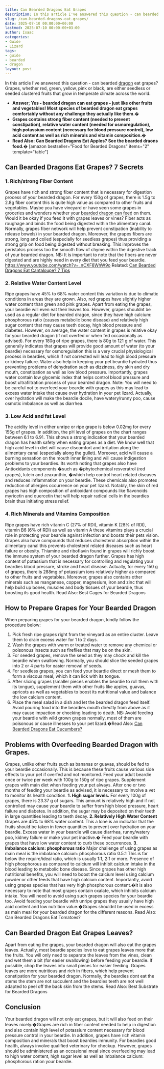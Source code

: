 ```yaml
---
title: Can Bearded Dragons Eat Grapes
description: In this article I've answered this question - can bearded dragon eat grapes? Grapes, whether red, green, yellow, pink or black, are either seedless or seeded...
slug: /can-bearded-dragons-eat-grapes/
date: 2025-07-10 00:00:00+00:00
lastmod: 2025-07-10 00:00:00+03:00
author: Isaac
categories:
- Guide
- Lizard
tags:
- guide
- bearded
- dragon
layout: post
---
```

In this article I've answered this question - can bearded [dragon](https://pestpolicy.com/can-bearded-dragons-eat-bananas/) eat grapes? Grapes, whether red, green, yellow, pink or black, are either seedless or seeded clustered fruits that grow in temperate climate across the world.
- **Answer; Yes - bearded dragon can eat grapes - just like other fruits and vegetables! Most species of bearded dragon eat grapes comfortably without any challenge  they actually like them.�**
- **Grapes contains strong fiber content (needed to prevent constipation), relative water content (needed for osmoregulation), high potassium content (necessary for blood pressure control), low acid content as well as rich minerals and vitamin composition.�**
- **Read Also: Can Bearded Dragons Eat Apples? See the bearded draons food.�**
[amazon bestseller="Food for Bearded Dragons" items="2" template="table"]
## Can Bearded Dragons Eat Grapes? 7 Secrets
### 1. Rich/strong Fiber Content
Grapes have rich and strong fiber content that is necessary for digestion process of your bearded dragon. For every 150g of grapes, there is 1.5g to 2.8g fiber content  this is quite high value as compared to other fruits and vegetables.
Maybe you have vineyard or have seen some grapes in groceries and wonders whether your
[bearded dragon can feed](https://vcahospitals.com/know-your-pet/bearded-dragons-feeding)
on them. Would it be okay if you feed it with grapes leaves or vines?
Fiber acts as roughage and binds the food being digested within the alimentary canal. Normally, grapes fiber network will help prevent constipation (inability to release bowels) in your bearded dragon.
Moreover, the grapes fibers are strong, long and coiled (especially for seedless grapes) thus providing a strong grip on food being digested without breaking. This improves the peristalsis process too  the smooth flow of chyme within the digestive track of your bearded dragon.
NB: It is important to note that the fibers are never digested and are highly need in every diet that you feed your beardie.
https://www.youtube.com/watch?v=_nCXF8WhW9o
Related:
[Can Bearded Dragons Eat Cantaloupe? 7 Tips](https://pestpolicy.com/can-bearded-dragons-eat-cantaloupe/)
### 2. Relative Water Content Level
Ripe grapes have 45% to 68% water content  this variation is due to climatic conditions in areas they are grown. Also, red grapes have slightly higher water content than green and pink grapes.
Apart from eating the grapes, your beardie will even eat their leaves too. However, grapes shouldnt be used as a regular diet for bearded dragon, since they have high calcium: phosphorous ratio (causes metabolic bone disease) and relatively high sugar content that may cause teeth decay, high blood pressure and diabetes.
However, on average, the water content in grapes is relative okay for your bearded dragon (if not overfed or when fed occasionally as advised).
For every 180g of ripe grapes, there is 80g to 121 g of water. This generally indicates that grapes will provide good amount of water (to your beardie) necessary for osmoregulation  this is a very crucial physiological process in beardies, which if not corrected will lead to high blood pressure or kidney failure.
Water also help in keeping your pet beardie hydrated thus preventing problems of dehydration such as dizziness, dry skin and dry mouth, constipation as well as low blood pressure.
Importantly, grapes water contain low glycemic index that helps control blood pressure and boost ultrafiltration process of your bearded dragon.
Note: You will need to be careful not to overfeed your beardie with grapes as this may lead to excess water intake that cause over hydration in your pet lizard. Actually, over hydration will make the beardie docile, have watery/runny poo, cause osmotic imbalance as well as diarrhea.
### 3. Low Acid and fat Level
The acidity level in either unripe or ripe grape is below 0.02mg for every 155g of grapes. In addition, the pH level of grapes on the chart ranges between 6.1 to 6.91.
This shows a strong indication that your bearded dragon has health safety when eating grapes as a diet.
We know well that high acid level in diet will cause discomfort and irritation along the alimentary canal (especially along the gullet). Moreover, acid will cause a burning sensation on the mouth inner lining and will cause indigestion problems to your beardies.
Its worth noting that grapes also have Antioxidants components �such as �phytochemical resveratrol (red grapes), lutein and zeaxanthin, �which help control heart related diseases and reduces inflammation on your beardie. These chemicals also promotes reduction of allergies occurrence on your pet lizard.
Notably, the skin of red grapes has high composition of antioxidant compounds like flavonoids myricetin and quercetin that will help repair radical cells in the beardies brain thus initiating stress relief.
### 4. Rich Minerals and Vitamins Composition
Ripe grapes have rich vitamin C (27% of RDI), vitamin K (28% of RDI), vitamin B6 (6% of RDI) as well as vitamin A  these vitamins plays a crucial role in protecting your beardie against infection and boosts their pets vision.
Grapes also have compounds that reduces cholesterol absorption within the alimentary canal  this prevents cholesterol related diseases such as heart failure or obesity.
Thiamine and riboflavin found in grapes will richly boost the immune system of your bearded dragon further.
Grapes has high content of potassium that is necessary for controlling and regulating your beardies blood pressure, stroke and heart disease. Actually, for every 150 g of grapes, there is 288mg of potassium ions  relatively higher as compared to other fruits and vegetables.
Moreover, grapes also contains other minerals such as manganese, copper, magnesium, iron and zinc that will help build up bones, muscles and body tissues of your beardie, thus boosting its good health.
Read Also:
Best Cages for Bearded Dragons
## How to Prepare Grapes for Your Bearded Dragon
When preparing grapes for your bearded dragon, kindly follow the procedure below:
1. Pick fresh ripe grapes right from the vineyard as an entire cluster. Leave them to drain excess water for 1 to 2 days.
2. Wash the grapes with warm or treated water to remove any chemical or poisonous insects such as fireflies that may be on the skin.
3. For seeded grapes, remove the seed as they may chock and kill the beardie when swallowing. Normally, you should slice the seeded grapes into 2 or 4 parts for easier removal of seeds.
4. For seedless grapes, you can feed your beardie direct or mesh them to form a viscous meal, which it can lick with its tongue.
5. After slicing grapes (smaller pieces enables the beardie to roll them with its tongue), supplement them with other fruits like apples, guavas, apricots as well as vegetables to boost its nutritional value and balance the low calcium content.
6. Place the meal salad in a dish and let the bearded dragon feed itself. Avoid pouring food into the beardies mouth directly from above as it may cause impaction or chocking leading to death.
NB: Avoid feeding your beardie with wild grown grapes  normally, most of them are poisonous or cause illnesses to your pet lizard.�Read Also:
[Can Bearded Dragons Eat Cucumbers?](https://pestpolicy.com/can-bearded-dragons-eat-cucumbers/)
## Problems with Overfeeding Bearded Dragon with Grapes.
Grapes, unlike other fruits such as bananas or guavas, should be fed to your beardie occasionally. This is because these fruits cause various side effects to your pet if overfed and not monitored.
Feed your adult beardie once or twice per week with 100g to 150g of ripe grapes. Supplement grapes with main diet when feeding your pet always. After one or two months of feeding your beardie as advised, it is necessary to involve a vet to monitor its health condition.
**1. High sugar levels.**
For every 100g of grapes, there is 23.37 g of sugars. This amount is relatively high and if not controlled may cause your beardie to suffer from high blood pressure, heart failure and diabetes. In addition, the sugar may be deposited on their teeth in large quantities leading to teeth decay.
**2. Relatively High Water Content**
Grapes are 45% to 68% water content. This a lone is an indicator that the fruits should be taken in fewer quantities to prevent over hydration on your beardie. Excess water in your beardie will cause diarrhea, runny/watery poo, kidney failure or make your pet inactive.� Feed your beardie with grapes that have low water content to curb these occurrences.
**3. Imbalance calcium: phosphorous ratio**
Major challenge of using grapes as main meal is the imbalance calcium: phosphorous ratio 0.5:1 This is far below the require/ideal ratio, which is usually 1:1, 2:1 or more.
Presence of high phosphorous as compared to calcium will inhibit calcium intake in the blood leading to metabolic bone disease. Since grapes has other high nutritional benefits, you will need to boost the calcium level using calcium powder or other feeds that have high calcium content.
Importantly, avoid using grapes species that has very high phosphorous content.�It is also necessary to note that most grapes contain oxalate, which inhibits calcium intake. You will need to avoid using such grapes species for your beardie too.
Avoid feeding your beardie with unripe grapes  they usually have high acid content and low nutrition value.�Grapes shouldnt be used in excess as main meal for your bearded dragon for the different reasons.
Read Also:
Can Bearded Dragons Eat Tomatoes?
## Can Bearded Dragon Eat Grapes Leaves?
Apart from eating the grapes, your bearded dragon will also eat the grapes leaves. Actually, most beardie species love to eat grapes leaves more that the fruits.
You will only need to separate the leaves from the vines, clean and wet them a bit (for easier swallowing) before feeding your beardie. If possible, chop the leaves into small pieces for easier feeding.
Grapes leaves are more nutritious and rich in fibers, which help prevent constipation for your bearded dragon. Normally, the beardies dont eat the stems  the stem are not succulent and the beardies teeth are not well adapted to peel off the back skin from the stems.
Read Also:
Best Substrate for Bearded Dragons
## Conclusion
Your bearded dragon will not only eat grapes, but it will also feed on their leaves nicely.�Grapes are rich in fiber content needed to help in digestion and also contain high level of potassium content necessary for blood pressure control in your beardie.
In addition, grapes have rich vitamin composition and minerals that boost beardies immunity. For beardies good health, always involve qualified veterinary for checkup.
However, grapes should be administered as an occasional meal since overfeeding may lead to high water content, high sugar level as well as imbalance calcium: phosphorous ration your beardie.